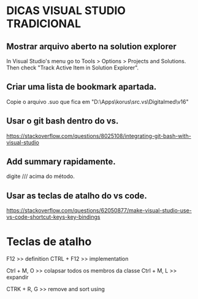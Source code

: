 # DICAS VISUAL STUDIO TRADICIONAL

## Mostrar arquivo aberto na solution explorer
In Visual Studio's menu go to Tools > Options > Projects and Solutions. Then check "Track Active Item in Solution Explorer".

## Criar uma lista de bookmark apartada.
Copie o arquivo .suo que fica em "D:\Apps\korus\src\.vs\Digitalmed\v16"

## Usar o git bash dentro do vs.
https://stackoverflow.com/questions/8025108/integrating-git-bash-with-visual-studio

## Add summary rapidamente.
digite /// acima do método.

## Usar as teclas de atalho do vs code.
https://stackoverflow.com/questions/62050877/make-visual-studio-use-vs-code-shortcut-keys-key-bindings


# Teclas de atalho
F12        >> definition
CTRL + F12 >> implementation

Ctrl + M, O >> colapsar todos os membros da classe
Ctrl + M, L >> expandir 

CTRK + R, G >> remove and sort using